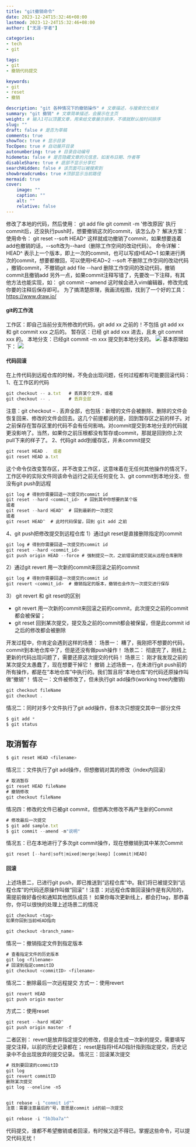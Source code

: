 ```yaml
---
title: "git撤销命令"
date: 2023-12-24T15:32:46+08:00
lastmod: 2023-12-24T15:32:46+08:00
author: ["无涯·学者"]

categories:
- tech
- git

tags:
- git
- 撤销代码提交

keywords:
- git
- reset
- 撤销

description: "git 各种情况下的撤销操作" # 文章描述，与搜索优化相关
summary: "git 撤销" # 文章简单描述，会展示在主页
weight: # 输入1可以顶置文章，用来给文章展示排序，不填就默认按时间排序
slug: ""
draft: false # 是否为草稿
comments: true
showToc: true # 显示目录
TocOpen: true # 自动展开目录
autonumbering: true # 目录自动编号
hidemeta: false # 是否隐藏文章的元信息，如发布日期、作者等
disableShare: true # 底部不显示分享栏
searchHidden: false # 该页面可以被搜索到
showbreadcrumbs: true #顶部显示当前路径
mermaid: true
cover:
    image: ""
    caption: ""
    alt: ""
    relative: false
---
```



 修改了本地的代码，然后使用：
git add file git commit -m '修改原因'
执行commit后，还没执行push时，想要撤销这次的commit，该怎么办？
解决方案： 使用命令：
git reset --soft HEAD^
这样就成功撤销了commit，如果想要连着add也撤销的话，--soft改为--hard（删除工作空间的改动代码）。
命令详解：
HEAD^ 表示上一个版本，即上一次的commit，也可以写成HEAD~1 如果进行两次的commit，想要都撤回，可以使用HEAD~2
--soft 不删除工作空间的改动代码 ，撤销commit，不撤销git add file
--hard 删除工作空间的改动代码，撤销commit且撤销add
另外一点，如果commit注释写错了，先要改一下注释，有其他方法也能实现，如：
git commit --amend 这时候会进入vim编辑器，修改完成你要的注释后保存即可。
为了搞清楚原理，我画流程图，找到了一个好的工具：https://www.draw.io/
#### git的工作流
工作区：即自己当前分支所修改的代码，git add xx 之前的！不包括 git add xx 和 git commit xxx 之后的。
暂存区：已经 git add xxx 进去，且未 git commit xxx 的。
本地分支：已经git commit -m xxx 提交到本地分支的。
![](https://cdn.nlark.com/yuque/0/2023/jpeg/12487912/1703246237651-1126389f-31ad-42b9-943d-a0242a3de06c.jpeg#averageHue=%23f6f6f6&clientId=u432bbeaf-14f6-4&from=paste&id=u81f5fa24&originHeight=1166&originWidth=802&originalType=url&ratio=1&rotation=0&showTitle=false&status=done&style=none&taskId=ud2019a73-8f72-472d-87cc-c03d67f1f31&title=)
基本原理如下：
![](https://cdn.nlark.com/yuque/0/2023/jpeg/12487912/1703246237658-a60219d4-46f9-402a-9e66-e7419f724b0e.jpeg#averageHue=%23f6f6f6&clientId=u432bbeaf-14f6-4&from=paste&id=u760098fc&originHeight=829&originWidth=1080&originalType=url&ratio=1&rotation=0&showTitle=false&status=done&style=none&taskId=ue2a2a86b-6254-4bc3-8cde-c660917ed88&title=)
#### 代码回滚
在上传代码到远程仓库的时候，不免会出现问题，任何过程都有可能要回滚代码：
1、在工作区的代码

```javascript
git checkout -- a.txt   # 丢弃某个文件，或者
git checkout -- .       # 丢弃全部
```
注意：git checkout – . 丢弃全部，也包括：新增的文件会被删除、删除的文件会恢复回来、修改的文件会回去。这几个前提都说的是，回到暂存区之前的样子。对之前保存在暂存区里的代码不会有任何影响。对commit提交到本地分支的代码就更没影响了。当然，如果你之前压根都没有暂存或commit，那就是回到你上次pull下来的样子了。
2、代码git add到缓存区，并未commit提交

```javascript
git reset HEAD .  或者
git reset HEAD a.txt
```
这个命令仅改变暂存区，并不改变工作区，这意味着在无任何其他操作的情况下，工作区中的实际文件同该命令运行之前无任何变化
3、git commit到本地分支、但没有git push到远程

```javascript
git log # 得到你需要回退一次提交的commit id
git reset --hard <commit_id>  # 回到其中你想要的某个版
或者
git reset --hard HEAD^  # 回到最新的一次提交
或者
git reset HEAD^  # 此时代码保留，回到 git add 之前
```


4、git push把修改提交到远程仓库 1）通过git reset是直接删除指定的commit

```javascript
git log # 得到你需要回退一次提交的commit id
git reset --hard <commit_id>
git push origin HEAD --force # 强制提交一次，之前错误的提交就从远程仓库删除
```


2）通过git revert 用一次新的commit来回滚之前的commit

```javascript
git log # 得到你需要回退一次提交的commit id
git revert <commit_id>  # 撤销指定的版本，撤销也会作为一次提交进行保存
```


3） git revert 和 git reset的区别

- git revert 用一次新的commit来回滚之前的commit，此次提交之前的commit都会被保留；
- git reset 回到某次提交，提交及之前的commit都会被保留，但是此commit id之后的修改都会被删除

开发过程中，你肯定会遇到这样的场景：
场景一：
糟了，我刚把不想要的代码，commit到本地仓库中了，但是还没有做push操作！
场景二：
彻底完了，刚线上更新的代码出现问题了，需要还原这次提交的代码！
场景三：
刚才我发现之前的某次提交太愚蠢了，现在想要干掉它！
撤销 上述场景一，在未进行git push前的所有操作，都是在“本地仓库”中执行的。我们暂且将“本地仓库”的代码还原操作叫做“撤销”！
情况一：文件被修改了，但未执行git add操作(working tree内撤销)

```javascript
git checkout fileName
git checkout .
```


情况二：同时对多个文件执行了git add操作，但本次只想提交其中一部分文件

```javascript
$ git add *
$ git status
```


## 取消暂存

```javascript
$ git reset HEAD <filename>
```


情况三：文件执行了git add操作，但想撤销对其的修改（index内回滚）

```javascript
# 取消暂存
git reset HEAD fileName
# 撤销修改
git checkout fileName
```


情况四：修改的文件已被git commit，但想再次修改不再产生新的Commit

```javascript
# 修改最后一次提交
$ git add sample.txt
$ git commit --amend -m"说明"
```


情况五：已在本地进行了多次git commit操作，现在想撤销到其中某次Commit

```javascript
git reset [--hard|soft|mixed|merge|keep] [commit|HEAD]
```


#### 回滚
上述场景二，已进行git push，即已推送到“远程仓库”中。我们将已被提交到“远程仓库”的代码还原操作叫做“回滚”！注意：对远程仓库做回滚操作是有风险的，需提前做好备份和通知其他团队成员！
如果你每次更新线上，都会打tag，那恭喜你，你可以很快的处理上述场景二的情况

```javascript
git checkout <tag>
如果你回到当前HEAD指向

git checkout <branch_name>
```


情况一：撤销指定文件到指定版本

```javascript
# 查看指定文件的历史版本
git log <filename>
# 回滚到指定commitID
git checkout <commitID> <filename>
```


情况二：删除最后一次远程提交
方式一：使用revert

```javascript
git revert HEAD
git push origin master
```


方式二：使用reset

```javascript
git reset --hard HEAD^
git push origin master -f
```


二者区别：
revert是放弃指定提交的修改，但是会生成一次新的提交，需要填写提交注释，以前的历史记录都在； reset是指将HEAD指针指到指定提交，历史记录中不会出现放弃的提交记录。 情况三：回滚某次提交

```javascript
# 找到要回滚的commitID
git log
git revert commitID
删除某次提交
git log --oneline -n5


git rebase -i "commit id"^
注意：需要注意最后的^号，意思是commit id的前一次提交

git rebase -i "5b3ba7a"^
```


代码提交，谁都不希望撤销或者回滚，有时候又迫不得已。掌握这些命令，可以提交代码无忧！
